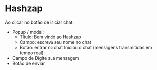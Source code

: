 # Hashzap

 Ao clicar no botão de iniciar chat:
 * Popup / modal:
    * Título: Bem vindo ao Hashzap
    * Campo: escreva seu nome no chat
    * Botão: entrar no chat
 Iniciou o chat (mensagens transmitidas em tempo real):
 * Campo de Digite sua mensagem
 * Botão de enviar
 
